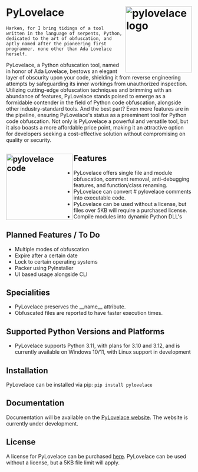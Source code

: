 # PyLovelace <picture><source media="(prefers-color-scheme: dark)" srcset="https://cdn.discordapp.com/attachments/1038943890234945576/1098148990899462154/pngwing.com.png"><source media="(prefers-color-scheme: light)" srcset="https://cdn.discordapp.com/attachments/1038943890234945576/1098148990899462154/pngwing.com.png"><img align="right" valign="center" height="180" src="https://cdn.discordapp.com/attachments/1038943890234945576/1098148990899462154/pngwing.com.png" alt="pylovelace logo" /></picture>
`Harken, for I bring tidings of a tool written in the language of serpents, Python, dedicated to the art of obfuscation, and aptly named after the pioneering first programmer, none other than Ada Lovelace herself.`

PyLovelace, a Python obfuscation tool, named in honor of Ada Lovelace, bestows an elegant layer of obscurity upon your code, shielding it from reverse engineering attempts by safeguarding its inner workings from unauthorized inspection. Utilizing cutting-edge obfuscation techniques and brimming with an abundance of features, PyLovelace stands poised to emerge as a formidable contender in the field of Python code obfuscation, alongside other industry-standard tools. And the best part? Even more features are in the pipeline, ensuring PyLovelace's status as a preeminent tool for Python code obfuscation. Not only is PyLovelace a powerful and versatile tool, but it also boasts a more affordable price point, making it an attractive option for developers seeking a cost-effective solution without compromising on quality or security.

## Features <picture><source media="(prefers-color-scheme: dark)" srcset="https://cdn.discordapp.com/attachments/1043193068641341541/1098333824104026168/code2.png"><source media="(prefers-color-scheme: light)" srcset="https://cdn.discordapp.com/attachments/1043193068641341541/1098333824104026168/code2.png"><img align="left" valign="center" height="180" src="https://cdn.discordapp.com/attachments/1043193068641341541/1098333824104026168/code2.png" alt="pylovelace code" /></picture>

- PyLovelace offers single file and module obfuscation, comment removal, anti-debugging features, and function/class renaming.
- PyLovelace can convert # pylovelace comments into executable code.
- PyLovelace can be used without a license, but files over 5KB will require a purchased license.
- Compile modules into dynamic Python DLL's

## Planned Features / To Do
- Multiple modes of obfuscation
- Expire after a certain date
- Lock to certain operating systems
- Packer using PyInstaller
- UI based usage alongside CLI

## Specialities

- PyLovelace preserves the __name\_\_ attribute.
- Obfuscated files are reported to have faster execution times.

## Supported Python Versions and Platforms
- PyLovelace supports Python 3.11, with plans for 3.10 and 3.12, and is currently available on Windows 10/11, with Linux support in development

## Installation

PyLovelace can be installed via pip:
`pip install pylovelace`

## Documentation

Documentation will be available on the [PyLovelace website](https://pylovelace.com). The website is currently under
development.

## License

A license for PyLovelace can be purchased [here](https://pyintellect.sell.app/product/pylovelace).
PyLovelace can be used without a license, but a 5KB file limit will apply.

